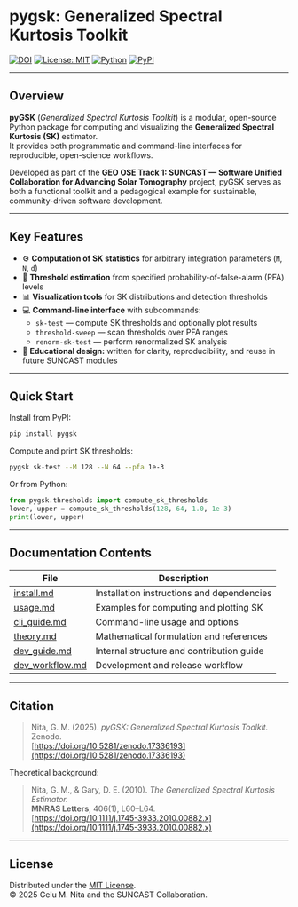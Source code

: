 # pygsk: Generalized Spectral Kurtosis Toolkit

[![DOI](https://zenodo.org/badge/DOI/10.5281/zenodo.17336193.svg)](https://doi.org/10.5281/zenodo.17336193)
[![License: MIT](https://img.shields.io/badge/License-MIT-blue.svg)](https://github.com/suncast-org/pyGSK/blob/master/LICENSE)
[![Python](https://img.shields.io/badge/Python-≥3.9-blue?logo=python)](https://www.python.org/)
[![PyPI](https://img.shields.io/pypi/v/pygsk.svg)](https://pypi.org/project/pygsk/)

---

## Overview

**pyGSK** (*Generalized Spectral Kurtosis Toolkit*) is a modular, open-source Python package for computing and visualizing the **Generalized Spectral Kurtosis (SK)** estimator.  
It provides both programmatic and command-line interfaces for reproducible, open-science workflows.

Developed as part of the **GEO OSE Track 1: SUNCAST — Software Unified Collaboration for Advancing Solar Tomography** project, pyGSK serves as both a functional toolkit and a pedagogical example for sustainable, community-driven software development.

---

## Key Features

- ⚙️ **Computation of SK statistics** for arbitrary integration parameters (`M`, `N`, `d`)
- 🧮 **Threshold estimation** from specified probability-of-false-alarm (PFA) levels
- 📊 **Visualization tools** for SK distributions and detection thresholds
- 💻 **Command-line interface** with subcommands:
  - `sk-test` — compute SK thresholds and optionally plot results  
  - `threshold-sweep` — scan thresholds over PFA ranges  
  - `renorm-sk-test` — perform renormalized SK analysis
- 🧠 **Educational design:** written for clarity, reproducibility, and reuse in future SUNCAST modules

---

## Quick Start

Install from PyPI:

```bash
pip install pygsk
```

Compute and print SK thresholds:

```bash
pygsk sk-test --M 128 --N 64 --pfa 1e-3
```

Or from Python:

```python
from pygsk.thresholds import compute_sk_thresholds
lower, upper = compute_sk_thresholds(128, 64, 1.0, 1e-3)
print(lower, upper)
```

---

## Documentation Contents

| File | Description |
|------|--------------|
| [install.md](install.md) | Installation instructions and dependencies |
| [usage.md](usage.md) | Examples for computing and plotting SK |
| [cli_guide.md](cli_guide.md) | Command-line usage and options |
| [theory.md](theory.md) | Mathematical formulation and references |
| [dev_guide.md](dev_guide.md) | Internal structure and contribution guide |
| [dev_workflow.md](dev_workflow.md) | Development and release workflow |

---

## Citation

> Nita, G. M. (2025). *pyGSK: Generalized Spectral Kurtosis Toolkit.* Zenodo.  
> [https://doi.org/10.5281/zenodo.17336193](https://doi.org/10.5281/zenodo.17336193)

Theoretical background:

> Nita, G. M., & Gary, D. E. (2010). *The Generalized Spectral Kurtosis Estimator.*  
> **MNRAS Letters**, 406(1), L60–L64.  
> [https://doi.org/10.1111/j.1745-3933.2010.00882.x](https://doi.org/10.1111/j.1745-3933.2010.00882.x)

---

## License

Distributed under the [MIT License](https://github.com/suncast-org/pyGSK/blob/master/LICENSE).  
© 2025 Gelu M. Nita and the SUNCAST Collaboration.
